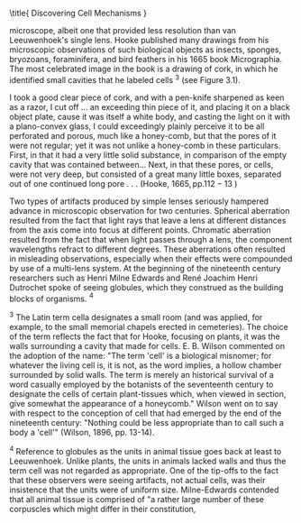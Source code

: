 \title{
Discovering Cell Mechanisms
}

microscope, albeit one that provided less resolution than van Leeuwenhoek's single lens. Hooke published many drawings from his microscopic observations of such biological objects as insects, sponges, bryozoans, foraminifera, and bird feathers in his 1665 book Micrographia. The most celebrated image in the book is a drawing of cork, in which he identified small cavities that he labeled cells ${ }^{3}$ (see Figure 3.1).

I took a good clear piece of cork, and with a pen-knife sharpened as keen as a razor, I cut off ... an exceeding thin piece of it, and placing it on a black object plate, cause it was itself a white body, and casting the light on it with a plano-convex glass, I could exceedingly plainly perceive it to be all perforated and porous, much like a honey-comb, but that the pores of it were not regular; yet it was not unlike a honey-comb in these particulars. First, in that it had a very little solid substance, in comparison of the empty cavity that was contained between... Next, in that these pores, or cells, were not very deep, but consisted of a great many little boxes, separated out of one continued long pore . . . (Hooke, $1665, \mathrm{pp} .112-13$ )

Two types of artifacts produced by simple lenses seriously hampered advance in microscopic observation for two centuries. Spherical aberration resulted from the fact that light rays that leave a lens at different distances from the axis come into focus at different points. Chromatic aberration resulted from the fact that when light passes through a lens, the component wavelengths refract to different degrees. These aberrations often resulted in misleading observations, especially when their effects were compounded by use of a multi-lens system. At the beginning of the nineteenth century researchers such as Henri Milne Edwards and René Joachim Henri Dutrochet spoke of seeing globules, which they construed as the building blocks of organisms. ${ }^{4}$

${ }^{3}$ The Latin term cella designates a small room (and was applied, for example, to the small memorial chapels erected in cemeteries). The choice of the term reflects the fact that for Hooke, focusing on plants, it was the walls surrounding a cavity that made for cells. E. B. Wilson commented on the adoption of the name: "The term 'cell' is a biological misnomer; for whatever the living cell is, it is not, as the word implies, a hollow chamber surrounded by solid walls. The term is merely an historical survival of a word casually employed by the botanists of the seventeenth century to designate the cells of certain plant-tissues which, when viewed in section, give somewhat the appearance of a honeycomb." Wilson went on to say with respect to the conception of cell that had emerged by the end of the nineteenth century: "Nothing could be less appropriate than to call such a body a 'cell'" (Wilson, 1896, pp. 13-14).

${ }^{4}$ Reference to globules as the units in animal tissue goes back at least to Leeuwenhoek. Unlike plants, the units in animals lacked walls and thus the term cell was not regarded as appropriate. One of the tip-offs to the fact that these observers were seeing artifacts, not actual cells, was their insistence that the units were of uniform size. Milne-Edwards contended that all animal tissue is comprised of "a rather large number of these corpuscles which might differ in their constitution,